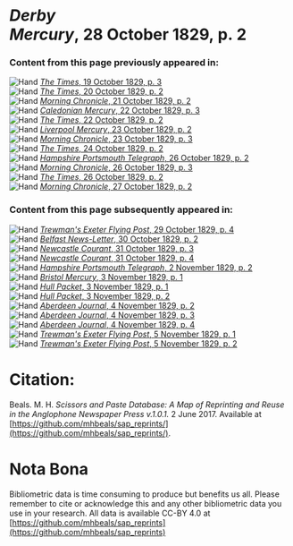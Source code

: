 # *Derby Mercury*, 28 October 1829, p. 2  
  
### Content from this page previously appeared in:  
![Hand](http://scissorsandpaste.net/wp-content/uploads/2017/06/smallhandpointer.png) [*The Times*, 19 October 1829, p. 3](https://mhbeals.github.io/sap_html/The-Times/The-Times-19-October-1829-p-3)  
![Hand](http://scissorsandpaste.net/wp-content/uploads/2017/06/smallhandpointer.png) [*The Times*, 20 October 1829, p. 2](https://mhbeals.github.io/sap_html/The-Times/The-Times-20-October-1829-p-2)  
![Hand](http://scissorsandpaste.net/wp-content/uploads/2017/06/smallhandpointer.png) [*Morning Chronicle*, 21 October 1829, p. 2](https://mhbeals.github.io/sap_html/Morning-Chronicle/Morning-Chronicle-21-October-1829-p-2)  
![Hand](http://scissorsandpaste.net/wp-content/uploads/2017/06/smallhandpointer.png) [*Caledonian Mercury*, 22 October 1829, p. 3](https://mhbeals.github.io/sap_html/Caledonian-Mercury/Caledonian-Mercury-22-October-1829-p-3)  
![Hand](http://scissorsandpaste.net/wp-content/uploads/2017/06/smallhandpointer.png) [*The Times*, 22 October 1829, p. 2](https://mhbeals.github.io/sap_html/The-Times/The-Times-22-October-1829-p-2)  
![Hand](http://scissorsandpaste.net/wp-content/uploads/2017/06/smallhandpointer.png) [*Liverpool Mercury*, 23 October 1829, p. 2](https://mhbeals.github.io/sap_html/Liverpool-Mercury/Liverpool-Mercury-23-October-1829-p-2)  
![Hand](http://scissorsandpaste.net/wp-content/uploads/2017/06/smallhandpointer.png) [*Morning Chronicle*, 23 October 1829, p. 3](https://mhbeals.github.io/sap_html/Morning-Chronicle/Morning-Chronicle-23-October-1829-p-3)  
![Hand](http://scissorsandpaste.net/wp-content/uploads/2017/06/smallhandpointer.png) [*The Times*, 24 October 1829, p. 2](https://mhbeals.github.io/sap_html/The-Times/The-Times-24-October-1829-p-2)  
![Hand](http://scissorsandpaste.net/wp-content/uploads/2017/06/smallhandpointer.png) [*Hampshire Portsmouth Telegraph*, 26 October 1829, p. 2](https://mhbeals.github.io/sap_html/Hampshire-Portsmouth-Telegraph/Hampshire-Portsmouth-Telegraph-26-October-1829-p-2)  
![Hand](http://scissorsandpaste.net/wp-content/uploads/2017/06/smallhandpointer.png) [*Morning Chronicle*, 26 October 1829, p. 3](https://mhbeals.github.io/sap_html/Morning-Chronicle/Morning-Chronicle-26-October-1829-p-3)  
![Hand](http://scissorsandpaste.net/wp-content/uploads/2017/06/smallhandpointer.png) [*The Times*, 26 October 1829, p. 2](https://mhbeals.github.io/sap_html/The-Times/The-Times-26-October-1829-p-2)  
![Hand](http://scissorsandpaste.net/wp-content/uploads/2017/06/smallhandpointer.png) [*Morning Chronicle*, 27 October 1829, p. 2](https://mhbeals.github.io/sap_html/Morning-Chronicle/Morning-Chronicle-27-October-1829-p-2)  
  
### Content from this page subsequently appeared in:  
![Hand](http://scissorsandpaste.net/wp-content/uploads/2017/06/smallhandpointer.png) [*Trewman's Exeter Flying Post*, 29 October 1829, p. 4](https://mhbeals.github.io/sap_html/Trewman's-Exeter-Flying-Post/Trewman's-Exeter-Flying-Post-29-October-1829-p-4)  
![Hand](http://scissorsandpaste.net/wp-content/uploads/2017/06/smallhandpointer.png) [*Belfast News-Letter*, 30 October 1829, p. 2](https://mhbeals.github.io/sap_html/Belfast-News-Letter/Belfast-News-Letter-30-October-1829-p-2)  
![Hand](http://scissorsandpaste.net/wp-content/uploads/2017/06/smallhandpointer.png) [*Newcastle Courant*, 31 October 1829, p. 3](https://mhbeals.github.io/sap_html/Newcastle-Courant/Newcastle-Courant-31-October-1829-p-3)  
![Hand](http://scissorsandpaste.net/wp-content/uploads/2017/06/smallhandpointer.png) [*Newcastle Courant*, 31 October 1829, p. 4](https://mhbeals.github.io/sap_html/Newcastle-Courant/Newcastle-Courant-31-October-1829-p-4)  
![Hand](http://scissorsandpaste.net/wp-content/uploads/2017/06/smallhandpointer.png) [*Hampshire Portsmouth Telegraph*, 2 November 1829, p. 2](https://mhbeals.github.io/sap_html/Hampshire-Portsmouth-Telegraph/Hampshire-Portsmouth-Telegraph-2-November-1829-p-2)  
![Hand](http://scissorsandpaste.net/wp-content/uploads/2017/06/smallhandpointer.png) [*Bristol Mercury*, 3 November 1829, p. 1](https://mhbeals.github.io/sap_html/Bristol-Mercury/Bristol-Mercury-3-November-1829-p-1)  
![Hand](http://scissorsandpaste.net/wp-content/uploads/2017/06/smallhandpointer.png) [*Hull Packet*, 3 November 1829, p. 1](https://mhbeals.github.io/sap_html/Hull-Packet/Hull-Packet-3-November-1829-p-1)  
![Hand](http://scissorsandpaste.net/wp-content/uploads/2017/06/smallhandpointer.png) [*Hull Packet*, 3 November 1829, p. 2](https://mhbeals.github.io/sap_html/Hull-Packet/Hull-Packet-3-November-1829-p-2)  
![Hand](http://scissorsandpaste.net/wp-content/uploads/2017/06/smallhandpointer.png) [*Aberdeen Journal*, 4 November 1829, p. 2](https://mhbeals.github.io/sap_html/Aberdeen-Journal/Aberdeen-Journal-4-November-1829-p-2)  
![Hand](http://scissorsandpaste.net/wp-content/uploads/2017/06/smallhandpointer.png) [*Aberdeen Journal*, 4 November 1829, p. 3](https://mhbeals.github.io/sap_html/Aberdeen-Journal/Aberdeen-Journal-4-November-1829-p-3)  
![Hand](http://scissorsandpaste.net/wp-content/uploads/2017/06/smallhandpointer.png) [*Aberdeen Journal*, 4 November 1829, p. 4](https://mhbeals.github.io/sap_html/Aberdeen-Journal/Aberdeen-Journal-4-November-1829-p-4)  
![Hand](http://scissorsandpaste.net/wp-content/uploads/2017/06/smallhandpointer.png) [*Trewman's Exeter Flying Post*, 5 November 1829, p. 1](https://mhbeals.github.io/sap_html/Trewman's-Exeter-Flying-Post/Trewman's-Exeter-Flying-Post-5-November-1829-p-1)  
![Hand](http://scissorsandpaste.net/wp-content/uploads/2017/06/smallhandpointer.png) [*Trewman's Exeter Flying Post*, 5 November 1829, p. 2](https://mhbeals.github.io/sap_html/Trewman's-Exeter-Flying-Post/Trewman's-Exeter-Flying-Post-5-November-1829-p-2)  


# Citation: 

Beals. M. H. *Scissors and Paste Database: A Map of Reprinting and Reuse in the Anglophone Newspaper Press v.1.0.1.* 2 June 2017. Available at [https://github.com/mhbeals/sap_reprints/](https://github.com/mhbeals/sap_reprints/). 

# Nota Bona

Bibliometric data is time consuming to produce but benefits us all. Please remember to cite or acknowledge this and any other bibliometric data you use in your research. All data is available CC-BY 4.0 at [https://github.com/mhbeals/sap_reprints](https://github.com/mhbeals/sap_reprints)
